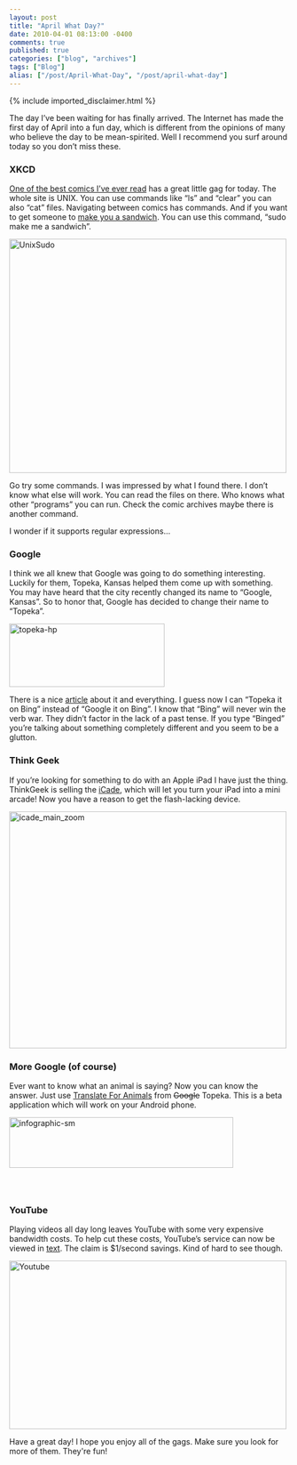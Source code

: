 ```yaml
---
layout: post
title: "April What Day?"
date: 2010-04-01 08:13:00 -0400
comments: true
published: true
categories: ["blog", "archives"]
tags: ["Blog"]
alias: ["/post/April-What-Day", "/post/april-what-day"]
---
```

<!-- more -->
{% include imported_disclaimer.html %}
<p>The day I&rsquo;ve been waiting for has finally arrived. The Internet has made the first day of April into a fun day, which is different from the opinions of many who believe the day to be mean-spirited. Well I recommend you surf around today so you don&rsquo;t miss these.</p>
<h3>XKCD</h3>
<p><a href="http://xkcd.com/" target="_blank">One of the best comics I&rsquo;ve ever read</a> has a great little gag for today. The whole site is UNIX. You can use commands like &ldquo;ls&rdquo; and &ldquo;clear&rdquo; you can also &ldquo;cat&rdquo; files. Navigating between comics has commands. And if you want to get someone to <a href="http://xkcd.com/149/" target="_blank">make you a sandwich</a>. You can use this command, &ldquo;sudo make me a sandwich&rdquo;.</p>
<p><a href="http://brendan.enrick.com/files/media/image/WindowsLiveWriter/AprilWhatDay_7082/UnixSudo_2.png"><img style="border: 0px none; display: inline;" title="UnixSudo" src="http://brendan.enrick.com/files/media/image/WindowsLiveWriter/AprilWhatDay_7082/UnixSudo_thumb.png" border="0" alt="UnixSudo" width="500" height="421" /></a></p>
<p>Go try some commands. I was impressed by what I found there. I don&rsquo;t know what else will work. You can read the files on there. Who knows what other &ldquo;programs&rdquo; you can run. Check the comic archives maybe there is another command.</p>
<p>I wonder if it supports regular expressions&hellip;</p>
<h3>Google</h3>
<p>I think we all knew that Google was going to do something interesting. Luckily for them, Topeka, Kansas helped them come up with something. You may have heard that the city recently changed its name to &ldquo;Google, Kansas&rdquo;. So to honor that, Google has decided to change their name to &ldquo;Topeka&rdquo;.</p>
<p><a href="http://brendan.enrick.com/files/media/image/WindowsLiveWriter/AprilWhatDay_7082/topeka-hp_2.gif"><img style="border: 0px none; display: inline;" title="topeka-hp" src="http://brendan.enrick.com/files/media/image/WindowsLiveWriter/AprilWhatDay_7082/topeka-hp_thumb.gif" border="0" alt="topeka-hp" width="280" height="114" /></a></p>
<p>There is a nice <a href="http://googleblog.blogspot.com/2010/04/different-kind-of-company-name.html" target="_blank">article</a> about it and everything. I guess now I can &ldquo;Topeka it on Bing&rdquo; instead of &ldquo;Google it on Bing&rdquo;. I know that &ldquo;Bing&rdquo; will never win the verb war. They didn&rsquo;t factor in the lack of a past tense. If you type &ldquo;Binged&rdquo; you&rsquo;re talking about something completely different and you seem to be a glutton.</p>
<h3>Think Geek</h3>
<p>If you&rsquo;re looking for something to do with an Apple iPad I have just the thing. ThinkGeek is selling the <a href="http://www.thinkgeek.com/stuff/41/iCade.shtml?icpg=Carousel_iCade_1" target="_blank">iCade</a>, which will let you turn your iPad into a mini arcade! Now you have a reason to get the flash-lacking device.</p>
<p><a href="http://brendan.enrick.com/files/media/image/WindowsLiveWriter/AprilWhatDay_7082/icade_main_zoom_2.jpg"><img style="border: 0px none; display: inline;" title="icade_main_zoom" src="http://brendan.enrick.com/files/media/image/WindowsLiveWriter/AprilWhatDay_7082/icade_main_zoom_thumb.jpg" border="0" alt="icade_main_zoom" width="500" height="426" /></a></p>
<h3>More Google (of course)</h3>
<p>Ever want to know what an animal is saying? Now you can know the answer. Just use <a href="http://www.google.co.uk/intl/en/landing/translateforanimals/" target="_blank">Translate For Animals</a> from <span style="text-decoration: line-through;">Google</span> Topeka. This is a beta application which will work on your Android phone.</p>
<p><a href="http://brendan.enrick.com/files/media/image/WindowsLiveWriter/AprilWhatDay_7082/infographic-sm_2.png"><img style="border: 0px none; display: inline;" title="infographic-sm" src="http://brendan.enrick.com/files/media/image/WindowsLiveWriter/AprilWhatDay_7082/infographic-sm_thumb.png" border="0" alt="infographic-sm" width="404" height="91" /></a></p>
<h3>&nbsp;</h3>
<h3>YouTube</h3>
<p>Playing videos all day long leaves YouTube with some very expensive bandwidth costs. To help cut these costs, YouTube&rsquo;s service can now be viewed in <a href="http://youtube-global.blogspot.com/2010/03/textp-saves-youtube-bandwidth-money.html" target="_blank">text</a>. The claim is $1/second savings. Kind of hard to see though.</p>
<p><a href="http://brendan.enrick.com/files/media/image/WindowsLiveWriter/AprilWhatDay_7082/Youtube_2.png"><img style="border: 0px none; display: inline;" title="Youtube" src="http://brendan.enrick.com/files/media/image/WindowsLiveWriter/AprilWhatDay_7082/Youtube_thumb.png" border="0" alt="Youtube" width="500" height="303" /></a></p>
<p>Have a great day! I hope you enjoy all of the gags. Make sure you look for more of them. They're fun!</p>
